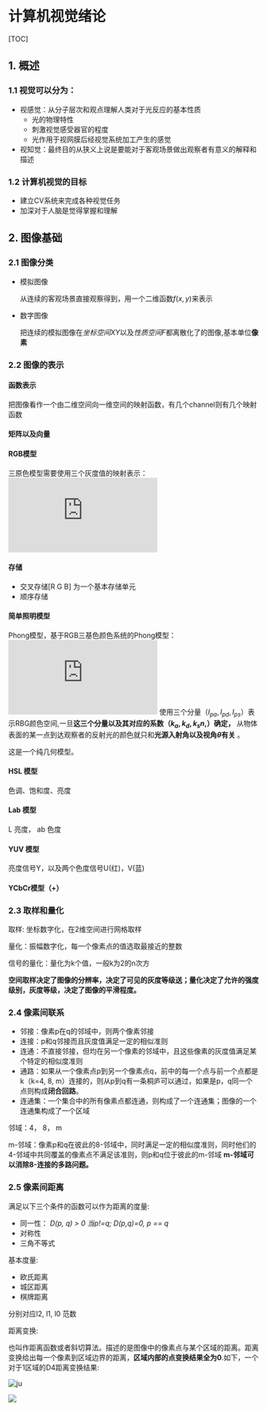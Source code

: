 # 计算机视觉绪论

[TOC]

## 1. 概述

### 1.1 视觉可以分为：

+ 视感觉：从分子层次和观点理解人类对于光反应的基本性质
  + 光的物理特性
  + 刺激视觉感受器官的程度
  + 光作用于视网膜后经视觉系统加工产生的感觉
+ 视知觉：最终目的从狭义上说是要能对于客观场景做出观察者有意义的解释和描述

### 1.2 计算机视觉的目标

+ 建立CV系统来完成各种视觉任务
+ 加深对于人脑是觉得掌握和理解

## 2. 图像基础

### 2.1 图像分类

+ 模拟图像

  从连续的客观场景直接观察得到，用一个二维函数$f(x, y)$来表示

+ 数字图像

  把连续的模拟图像在*坐标空间XY*以及*性质空间F*都离散化了的图像,基本单位**像素**

### 2.2 图像的表示

#### 函数表示

把图像看作一个由二维空间向一维空间的映射函数，有几个channel则有几个映射函数

#### 矩阵以及向量

#### RGB模型

三原色模型需要使用三个灰度值的映射表示：
![$$
f_c(x, y) = (f_r(x, y), f_g(x, y), f_b(x, y))
$$](http://latex.codecogs.com/gif.latex?f_c%28x%2C%20y%29%20%3D%20%28f_r%28x%2C%20y%29%2C%20f_g%28x%2C%20y%29%2C%20f_b%28x%2C%20y%29%29)

#### 存储

+ 交叉存储[R G B] 为一个基本存储单元
+ 顺序存储

#### 简单照明模型

Phong模型，基于RGB三基色颜色系统的Phong模型：
![$$
I = k_aI_{pa} + \sum [k_dI_{pd}cosi + K_s I_{ps}cos^n\theta]
$$](http://latex.codecogs.com/gif.latex?I%20%3D%20k_aI_%7Bpa%7D%20&plus;%20%5Csum%20%5Bk_dI_%7Bpd%7Dcosi%20&plus;%20K_s%20I_%7Bps%7Dcos%5En%5Ctheta%5D)
使用三个分量（$I_{pa}, I_{pd}, I_{ps}$）表示RBG颜色空间,一旦**这三个分量以及其对应的系数（$k_a, k_d, k_s n,$）确定，** 从物体表面的某一点到达观察者的反射光的颜色就只和**光源入射角以及视角$\theta$有关** 。

这是一个纯几何模型。

#### HSL 模型

色调、饱和度、亮度

#### Lab 模型

L 亮度， ab 色度

#### YUV 模型

亮度信号Y，以及两个色度信号U(红)，V(蓝)

#### YCbCr模型（+）

### 2.3 取样和量化

取样: 坐标数字化，在2维空间进行网格取样

量化：振幅数字化，每一个像素点的值选取最接近的整数

信号的量化：量化为k个值，一般k为2的n次方

**空间取样决定了图像的分辨率，决定了可见的灰度等级送；量化决定了允许的强度级别，灰度等级，决定了图像的平滑程度。**

### 2.4 像素间联系

+ 邻接：像素p在q的邻域中，则两个像素邻接
+ 连接：p和q邻接而且灰度值满足一定的相似准则
+ 连通：不直接邻接，但均在另一个像素的邻域中，且这些像素的灰度值满足某个特定的相似度准则
+ 通路：如果从一个像素点p到另一个像素点q，前中的每一个点与前一个点都是k（k=4, 8, m）连接的，则从p到q有一条桐庐可以通过，如果是p，q同一个点则构成**闭合回路**。
+ 连通集：一个集合中的所有像素点都连通，则构成了一个连通集；图像的一个连通集构成了一个区域

邻域：4， 8， m

m-邻域：像素p和q在彼此的8-邻域中，同时满足一定的相似度准则，同时他们的4-邻域中共同覆盖的像素点不满足该准则，则p和q位于彼此的m-邻域  **m-邻域可以消除8-连接的多路问题。**

### 2.5 像素间距离

满足以下三个条件的函数可以作为距离的度量:

+ 同一性： *D(p, q) > 0   当p!=q; D(p,q)=0, p == q*
+ 对称性
+ 三角不等式

基本度量:

+ 欧氏距离
+ 城区距离
+ 棋牌距离

分别对应l2, l1, l0 范数

距离变换:

也叫作距离函数或者斜切算法。描述的是图像中的像素点与某个区域的距离。距离变换给出每一个像素到区域边界的距离，**区域内部的点变换结果全为0**.如下，一个对于1区域的D4距离变换结果:

![ju](/home/inno/Pictures/190512-ju.jpg)

![](/home/inno/Pictures/190512-juli.jpg)

